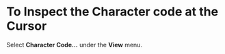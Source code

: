 # To Inspect the Character code at the Cursor

Select **Character Code...** under the **View** menu.
